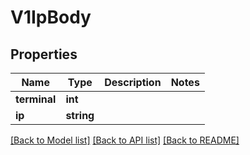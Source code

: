# V1IpBody

## Properties
Name | Type | Description | Notes
------------ | ------------- | ------------- | -------------
**terminal** | **int** |  | 
**ip** | **string** |  | 

[[Back to Model list]](../../README.md#documentation-for-models) [[Back to API list]](../../README.md#documentation-for-api-endpoints) [[Back to README]](../../README.md)

